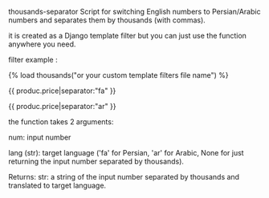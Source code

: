 thousands-separator
Script for switching English numbers to Persian/Arabic numbers and separates them by thousands (with commas).

it is created as a Django template filter but you can just use the function anywhere you need.

filter example :

{% load thousands("or your custom template filters file name") %}

{{ produc.price|separator:"fa" }}

{{ produc.price|separator:"ar" }}

the function takes 2 arguments:

num: input number

lang (str): target language ('fa' for Persian, 'ar' for Arabic, None for just returning the input number separated by thousands).

Returns: str: a string of the input number separated by thousands and translated to target language.